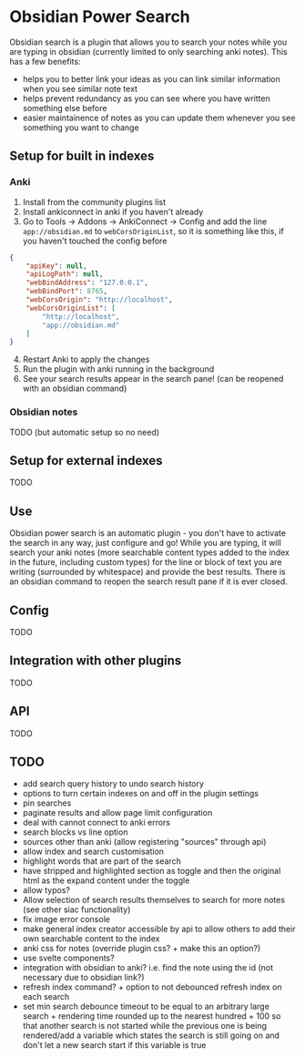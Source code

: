 # Obsidian Power Search

Obsidian search is a plugin that allows you to search your notes while you are typing in obsidian (currently limited to only searching anki notes). This has a few benefits:
- helps you to better link your ideas as you can link similar information when you see similar note text
- helps prevent redundancy as you can see where you have written something else before
- easier maintainence of notes as you can update them whenever you see something you want to change

## Setup for built in indexes

### Anki

1. Install from the community plugins list
2. Install ankiconnect in anki if you haven't already
3. Go to Tools -> Addons -> AnkiConnect -> Config and add the line ```app://obsidian.md``` to ```webCorsOriginList```, so it is something like this, if you haven't touched the config before

```JSON
{
    "apiKey": null,
    "apiLogPath": null,
    "webBindAddress": "127.0.0.1",
    "webBindPort": 8765,
    "webCorsOrigin": "http://localhost",
    "webCorsOriginList": [
        "http://localhost",
        "app://obsidian.md"
    ]
}
```

4. Restart Anki to apply the changes
5. Run the plugin with anki running in the background
6. See your search results appear in the search pane! (can be reopened with an obsidian command)

### Obsidian notes

TODO (but automatic setup so no need)

## Setup for external indexes

TODO

## Use 

Obsidian power search is an automatic plugin - you don't have to activate the search in any way, just configure and go! While you are typing, it will search your anki notes (more searchable content types added to the index in the future, including custom types) for the line or block of text you are writing (surrounded by whitespace) and provide the best results. There is an obsidian command to reopen the search result pane if it is ever closed.

## Config

TODO 

## Integration with other plugins

TODO

## API 

TODO

## TODO 

- add search query history to undo search history
- options to turn certain indexes on and off in the plugin settings
- pin searches
- paginate results and allow page limit configuration
- deal with cannot connect to anki errors
- search blocks vs line option 
- sources other than anki (allow registering "sources" through api)
- allow index and search customisation
- highlight words that are part of the search
- have stripped and highlighted section as toggle and then the original html as the expand content under the toggle
- allow typos?
- Allow selection of search results themselves to search for more notes (see other siac functionality)
- fix image error console
- make general index creator accessible by api to allow others to add their own searchable content to the index
- anki css for notes (override plugin css? + make this an option?)
- use svelte components?
- integration with obsidian to anki? i.e. find the note using the id (not necessary due to obsidian link?)
- refresh index command? + option to not debounced refresh index on each search 
- set min search debounce timeout to be equal to an arbitrary large search + rendering time rounded up to the nearest hundred + 100 so that another search is not started while the previous one is being rendered/add a variable which states the search is still going on and don't let a new search start if this variable is true
